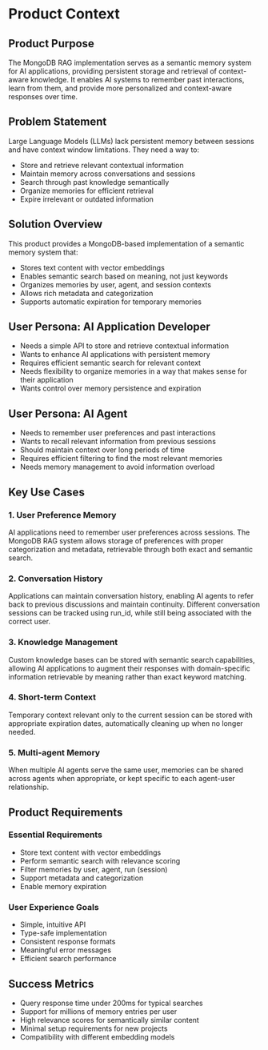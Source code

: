 # Product Context

## Product Purpose

The MongoDB RAG implementation serves as a semantic memory system for AI applications, providing persistent storage and retrieval of context-aware knowledge. It enables AI systems to remember past interactions, learn from them, and provide more personalized and context-aware responses over time.

## Problem Statement

Large Language Models (LLMs) lack persistent memory between sessions and have context window limitations. They need a way to:

- Store and retrieve relevant contextual information
- Maintain memory across conversations and sessions
- Search through past knowledge semantically
- Organize memories for efficient retrieval
- Expire irrelevant or outdated information

## Solution Overview

This product provides a MongoDB-based implementation of a semantic memory system that:

- Stores text content with vector embeddings
- Enables semantic search based on meaning, not just keywords
- Organizes memories by user, agent, and session contexts
- Allows rich metadata and categorization
- Supports automatic expiration for temporary memories

## User Persona: AI Application Developer

- Needs a simple API to store and retrieve contextual information
- Wants to enhance AI applications with persistent memory
- Requires efficient semantic search for relevant context
- Needs flexibility to organize memories in a way that makes sense for their application
- Wants control over memory persistence and expiration

## User Persona: AI Agent

- Needs to remember user preferences and past interactions
- Wants to recall relevant information from previous sessions
- Should maintain context over long periods of time
- Requires efficient filtering to find the most relevant memories
- Needs memory management to avoid information overload

## Key Use Cases

### 1. User Preference Memory

AI applications need to remember user preferences across sessions. The MongoDB RAG system allows storage of preferences with proper categorization and metadata, retrievable through both exact and semantic search.

### 2. Conversation History

Applications can maintain conversation history, enabling AI agents to refer back to previous discussions and maintain continuity. Different conversation sessions can be tracked using run_id, while still being associated with the correct user.

### 3. Knowledge Management

Custom knowledge bases can be stored with semantic search capabilities, allowing AI applications to augment their responses with domain-specific information retrievable by meaning rather than exact keyword matching.

### 4. Short-term Context

Temporary context relevant only to the current session can be stored with appropriate expiration dates, automatically cleaning up when no longer needed.

### 5. Multi-agent Memory

When multiple AI agents serve the same user, memories can be shared across agents when appropriate, or kept specific to each agent-user relationship.

## Product Requirements

### Essential Requirements

- Store text content with vector embeddings
- Perform semantic search with relevance scoring
- Filter memories by user, agent, run (session)
- Support metadata and categorization
- Enable memory expiration

### User Experience Goals

- Simple, intuitive API
- Type-safe implementation
- Consistent response formats
- Meaningful error messages
- Efficient search performance

## Success Metrics

- Query response time under 200ms for typical searches
- Support for millions of memory entries per user
- High relevance scores for semantically similar content
- Minimal setup requirements for new projects
- Compatibility with different embedding models
